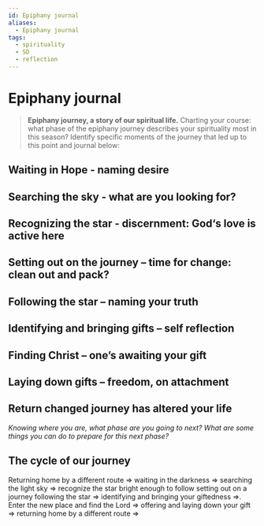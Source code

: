 ```yaml
---
id: Epiphany journal
aliases:
  - Epiphany journal
tags:
  - spirituality
  - SD
  - reflection
---
```


# Epiphany journal

> **Epiphany journey, a story of our spiritual life.**
> Charting your course: what phase of the epiphany journey describes your spirituality most in this season? Identify specific moments of the journey that led up to this point and journal below:

## Waiting in Hope - naming desire

## Searching the sky - what are you looking for?

## Recognizing the star - discernment: God‘s love is active here

## Setting out on the journey – time for change: clean out and pack?

## Following the star – naming your truth

## Identifying and bringing gifts – self reflection

## Finding Christ – one’s awaiting your gift

## Laying down gifts – freedom, on attachment

## Return changed journey has altered your life

_Knowing where you are, what phase are you going to next? What are some things you can do to prepare for this next phase?_

## The cycle of our journey

Returning home by a different route => waiting in the darkness => searching the light sky => recognize the star bright enough to follow setting out on a journey following the star => identifying and bringing your giftedness =>. Enter the new place and find the Lord => offering and laying down your gift => returning home by a different route =>
